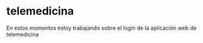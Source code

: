 # telemedicina
En estos momentos estoy trabajando sobre el login de la aplicación web de telemedicina
